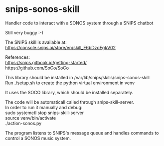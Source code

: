 # snips-sonos-skill
Handler code to interact with a SONOS system through a SNIPS chatbot

Still very buggy :-)

The SNIPS skill is available at:
https://console.snips.ai/store/en/skill_E6bDzoEgkV02

References:<br>
https://snips.gitbook.io/getting-started/
<br>
https://github.com/SoCo/SoCo

This library should be installed in /var/lib/snips/skills/snips-sonos-skill
<br>Run ./setup.sh to create the python virtual environment in venv

It uses the SOCO library, which should be installed separately. 

The code will be automaticall called through snips-skill-server. 
<br>In order to run it manually and debug:
<br>sudo systemctl stop snips-skill-server
<br>source venv/bin/activate
<br>./action-sonos.py

The program listens to SNIPS's message queue and handles commands to control a SONOS music system.
